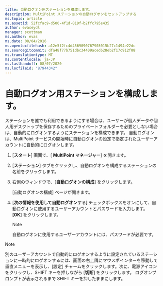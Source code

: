 ```yaml
---
title: 自動ログオン用ステーションを構成します。
description: MultiPoint ステーションの自動ログオンをセットアップする
ms.topic: article
ms.assetid: 52fcfac9-d500-4f1d-819f-b2ffc795e435
author: evaseydl
manager: scottman
ms.author: evas
ms.date: 08/04/2016
ms.openlocfilehash: a12e5f2fc4d4569090767903015b27c1494e22dc
ms.sourcegitcommit: dfa48f77b751dbc34409aced628eb2f17c912f08
ms.translationtype: MT
ms.contentlocale: ja-JP
ms.lasthandoff: 08/07/2020
ms.locfileid: "87944342"
---
```

# <a name="configure-stations-for-automatic-logon"></a>自動ログオン用ステーションを構成します。
ステーションを誰でも利用できるようにする場合は、ユーザーが個人データや個人用デスクトップを保存するためのプライベートフォルダーを必要としない場合は、自動的にログオンするようにステーションを構成できます。 自動ログオンは、MultiPoint サービスの開始時に自動ログオンの設定で指定されたユーザーアカウントに自動的にログオンします。

1.  [**スタート**] 画面で、[ **MultiPoint マネージャー**] を開きます。

2.  [**ステーション**] タブをクリックし、自動ログオンを構成するステーションの名前をクリックします。

3.  右側のウィンドウで、[**自動ログオンの構成**] をクリックします。

    [自動ログオンの構成] ページが開きます。

4.  [**次の情報を使用して自動ログオン**する] チェックボックスをオンにして、自動ログオンに使用するユーザーアカウントとパスワードを入力します。 **[OK]** をクリックします。

    > [!NOTE]
    > 自動ログオンに使用するユーザーアカウントには、パスワードが必要です。

> [!NOTE]
> 別のユーザーアカウントで自動的にログオンするように設定されているステーションに一時的にログオンするには、画面の右上隅にマウスポインターを移動して垂直メニューを表示し、[設定] チャームをクリックします。次に、電源アイコンをクリックし、SHIFT キーを押しながら [**切断**] をクリックします。 ログオンプロンプトが表示されるまで SHIFT キーを押したままにします。